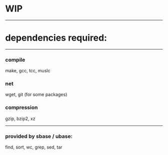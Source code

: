 # WIP
--------

# dependencies required:
------------

### compile
make, gcc, tcc, muslc

### net
wget, git (for some packages)

### compression
gzip, bzip2, xz

-------------

### provided by sbase / ubase:
find, sort, wc, grep, sed, tar
